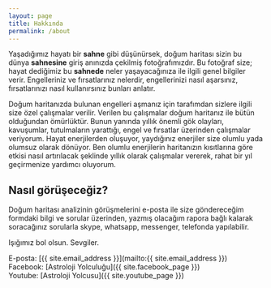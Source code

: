 ```yaml
---
layout: page
title: Hakkında
permalink: /about
---
```


Yaşadığımız hayatı bir **sahne** gibi düşünürsek, doğum haritası sizin bu dünya **sahnesine** giriş anınızda çekilmiş fotoğrafımızdır. Bu fotoğraf size; hayat dediğimiz bu **sahnede** neler yaşayacağınıza ile ilgili genel bilgiler verir. Engelleriniz ve fırsatlarınız nelerdir, engellerinizi nasıl aşarsınız, fırsatlarınızı nasıl kullanırsınız bunları anlatır.

Doğum haritanızda bulunan engelleri aşmanız için tarafımdan sizlere ilgili size özel çalışmalar verilir. Verilen bu çalışmalar doğum haritanız ile bütün olduğundan ömürlüktür. Bunun yanında yıllık önemli gök olayları, kavuşumlar, tutulmaların yarattığı, engel ve fırsatlar üzerinden çalışmalar veriyorum. Hayat enerjilerden oluşuyor, yaydığınız enerjiler size olumlu yada olumsuz olarak dönüyor. Ben olumlu enerjilerin haritanızın kısıtlarına göre etkisi nasıl artırılacak şeklinde yıllık olarak çalışmalar vererek, rahat bir yıl geçirmenize yardımcı oluyorum.

## Nasıl görüşeceğiz?
Doğum haritası analizinin görüşmelerini e-posta ile size göndereceğim formdaki bilgi ve sorular üzerinden, yazmış olacağım rapora bağlı kalarak soracağınız sorularla skype, whatsapp, messenger, telefonda yapılabilir.

Işığımız bol olsun. Sevgiler.

E-posta: [{{ site.email_address }}](mailto:{{ site.email_address }}) <br>
Facebook: [Astroloji Yolculuğu]({{ site.facebook_page }}) <br>
Youtube: [Astroloji Yolcusu]({{ site.youtube_page }})

